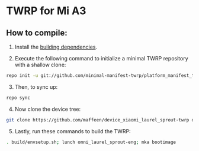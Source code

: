 # TWRP for Mi A3
## How to compile:
1. Install the [building dependencies](https://github.com/akhilnarang/scripts).

2. Execute the following command to initialize a minimal TWRP repository with a shallow clone:

```bash
repo init -u git://github.com/minimal-manifest-twrp/platform_manifest_twrp_omni.git -b twrp-9.0 --depth=1
```

3. Then, to sync up:

```bash
repo sync
```

4. Now clone the device tree:

```bash
git clone https://github.com/maffeen/device_xiaomi_laurel_sprout-twrp device/xiaomi/laurel_sprout
```

5. Lastly, run these commands to build the TWRP:

```bash
. build/envsetup.sh; lunch omni_laurel_sprout-eng; mka bootimage
```
